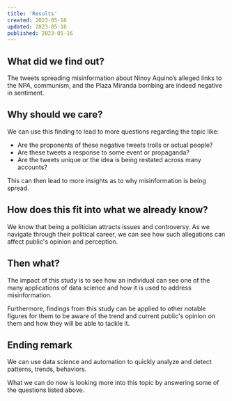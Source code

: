 ```yaml
---
title: 'Results'
created: 2023-05-16
updated: 2023-05-16
published: 2023-05-16
---
```


## What did we find out?
The tweets spreading misinformation about Ninoy Aquino’s alleged links to the NPA, communism, and the Plaza Miranda bombing are indeed negative in sentiment.

## Why should we care?
We can use this finding to lead to more questions regarding the topic like:
- Are the proponents of these negative tweets trolls or actual people?
- Are these tweets a response to some event or propaganda?
- Are the tweets unique or the idea is being restated across many accounts?

This can then lead to more insights as to why misinformation is being spread.

## How does this fit into what we already know?
We know that being a politician attracts issues and controversy. As we navigate through their political career, we can see how such allegations can affect public's opinion and perception.

## Then what?
The impact of this study is to see how an individual can see one of the many applications of data science and how it is used to address misinformation.

Furthermore, findings from this study can be applied to other notable figures for them to be aware of the trend and current public's opinion on them and how they will be able to tackle it.

## Ending remark
We can use data science and automation to quickly analyze and detect patterns, trends, behaviors.

What we can do now is looking more into this topic by answering some of the questions listed above.